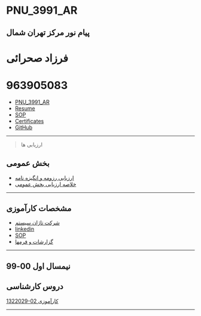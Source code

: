 # PNU_3991_AR
پیام نور مرکز تهران شمال
------------------
   
 # فرزاد صحرائی
 # 963905083
 - [PNU_3991_AR](https://github.com/farzadsahraei/PNU_3991_AR)
 - [Resume](https://farzadsahraei.github.io/sahraei.github.io/) 
 - [SOP](https://farzadsahraei.github.io/sahraei.github.io/docs/SOP.pdf)
 - [Certificates](https://farzadsahraei.github.io/sahraei.github.io/docs/jscertificate.jpeg)
 - [GitHub](https://farzadsahraei.github.io/sahraei.github.io/docs/jlord.png)
 
------------------
> ارزیابی ها

##  بخش عمومی
- [ارزیابی رزومه و انگیزه نامه](https://farzadsahraei.github.io/sahraei.github.io/docs/XX_CV_CheckList_AR_3991.pdf)
- [خلاصه ارزیابی بخش عمومی](https://farzadsahraei.github.io/sahraei.github.io/docs/XX_GeneralSection_CheckList_AR_3991.pdf)




------------------
## مشخصات کارآموزی
 - [شرکت تاژان سیستم](https://tajan.ir)
 - [linkedin](https://www.linkedin.com/in/farzad-sahraei-0923319b/) 
 - [SOP](https://farzadsahraei.github.io/sahraei.github.io/docs/SOP.pdf)
 - [گزارشات و فرمها](https://farzadsahraei.github.io/sahraei.github.io/docs/Forms/Forms.rar)

  
------------------
## نیمسال اول 00-99

## دروس کارشناسی

[1322029-02     کارآموزی](https://github.com/md-akhi/PNU_3991_AR/tree/main/SoftwareProjectManagement)


------------------





